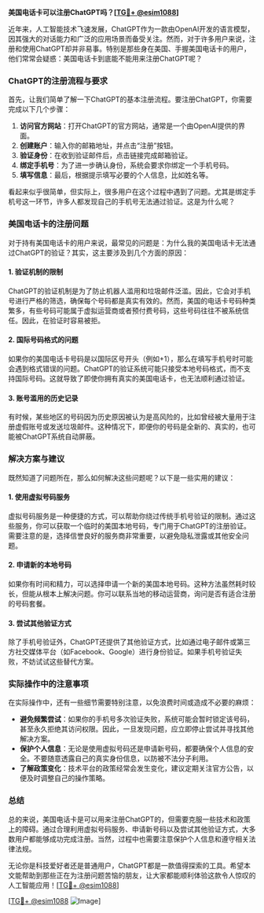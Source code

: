 **美国电话卡可以注册ChatGPT吗？[[TG💪+ @esim1088](https://t.me/s/esim1088)]**

近年来，人工智能技术飞速发展，ChatGPT作为一款由OpenAI开发的语言模型，因其强大的对话能力和广泛的应用场景而备受关注。然而，对于许多用户来说，注册和使用ChatGPT却并非易事。特别是那些身在美国、手握美国电话卡的用户，他们常常会疑惑：美国电话卡到底能不能用来注册ChatGPT呢？

### ChatGPT的注册流程与要求

首先，让我们简单了解一下ChatGPT的基本注册流程。要注册ChatGPT，你需要完成以下几个步骤：

1. **访问官方网站**：打开ChatGPT的官方网站，通常是一个由OpenAI提供的界面。
2. **创建账户**：输入你的邮箱地址，并点击“注册”按钮。
3. **验证身份**：在收到验证邮件后，点击链接完成邮箱验证。
4. **绑定手机号**：为了进一步确认身份，系统会要求你绑定一个手机号码。
5. **填写信息**：最后，根据提示填写必要的个人信息，比如姓名等。

看起来似乎很简单，但实际上，很多用户在这个过程中遇到了问题。尤其是绑定手机号这一环节，许多人都发现自己的手机号无法通过验证。这是为什么呢？

### 美国电话卡的注册问题

对于持有美国电话卡的用户来说，最常见的问题是：为什么我的美国电话卡无法通过ChatGPT的验证？其实，这主要涉及到几个方面的原因：

#### 1. 验证机制的限制
ChatGPT的验证机制是为了防止机器人滥用和垃圾邮件泛滥。因此，它会对手机号进行严格的筛选，确保每个号码都是真实有效的。然而，美国的电话卡号码种类繁多，有些号码可能属于虚拟运营商或者预付费号码，这些号码往往不被系统信任。因此，在验证时容易被拒。

#### 2. 国际号码格式的问题
如果你的美国电话卡号码是以国际区号开头（例如+1），那么在填写手机号时可能会遇到格式错误的问题。ChatGPT的验证系统可能只接受本地号码格式，而不支持国际号码。这就导致了即使你拥有真实的美国电话卡，也无法顺利通过验证。

#### 3. 账号滥用的历史记录
有时候，某些地区的号码因为历史原因被认为是高风险的，比如曾经被大量用于注册虚假账号或发送垃圾邮件。这种情况下，即便你的号码是全新的、真实的，也可能被ChatGPT系统自动屏蔽。

### 解决方案与建议

既然知道了问题所在，那么如何解决这些问题呢？以下是一些实用的建议：

#### 1. 使用虚拟号码服务
虚拟号码服务是一种便捷的方式，可以帮助你绕过传统手机号验证的限制。通过这些服务，你可以获取一个临时的美国本地号码，专门用于ChatGPT的注册验证。需要注意的是，选择信誉良好的服务商非常重要，以避免隐私泄露或其他安全问题。

#### 2. 申请新的本地号码
如果你有时间和精力，可以选择申请一个新的美国本地号码。这种方法虽然耗时较长，但能从根本上解决问题。你可以联系当地的移动运营商，询问是否有适合注册的号码套餐。

#### 3. 尝试其他验证方式
除了手机号验证外，ChatGPT还提供了其他验证方式，比如通过电子邮件或第三方社交媒体平台（如Facebook、Google）进行身份验证。如果手机号验证失败，不妨试试这些替代方案。

### 实际操作中的注意事项

在实际操作中，还有一些细节需要特别注意，以免浪费时间或造成不必要的麻烦：

- **避免频繁尝试**：如果你的手机号多次验证失败，系统可能会暂时锁定该号码，甚至永久拒绝其访问权限。因此，一旦发现问题，应立即停止尝试并寻找其他解决方案。
- **保护个人信息**：无论是使用虚拟号码还是申请新号码，都要确保个人信息的安全。不要随意透露自己的真实身份信息，以防被不法分子利用。
- **了解政策变化**：技术平台的政策经常会发生变化，建议定期关注官方公告，以便及时调整自己的操作策略。

### 总结

总的来说，美国电话卡是可以用来注册ChatGPT的，但需要克服一些技术和政策上的障碍。通过合理利用虚拟号码服务、申请新号码以及尝试其他验证方式，大多数用户都能够成功完成注册。当然，过程中也需要注意保护个人信息和遵守相关法律法规。

无论你是科技爱好者还是普通用户，ChatGPT都是一款值得探索的工具。希望本文能帮助到那些正在为注册问题苦恼的朋友，让大家都能顺利体验这款令人惊叹的人工智能应用！[[TG💪+ @esim1088](https://t.me/s/esim1088)]

[[TG💪+ @esim1088](https://t.me/s/esim1088) ![Image](https://i.postimg.cc/4NQfJmqS/Snipaste-2025-05-13-00-14-12.png)]